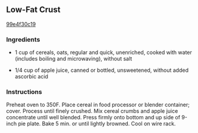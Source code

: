 ## Low-Fat Crust

[99e4f30c19](http://www.kraftrecipes.com/recipes/-8044.aspx)

### Ingredients

 - 1 cup of cereals, oats, regular and quick, unenriched, cooked with water (includes boiling and microwaving), without salt

 - 1/4 cup of apple juice, canned or bottled, unsweetened, without added ascorbic acid

### Instructions

Preheat oven to 350F. Place cereal in food processor or blender container; cover. Process until finely crushed. Mix cereal crumbs and apple juice concentrate until well blended. Press firmly onto bottom and up side of 9-inch pie plate. Bake 5 min. or until lightly browned. Cool on wire rack.